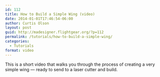 ```yaml
---
id: 112
title: How to Build a Simple Wing (video)
date: 2014-01-01T17:46:54-06:00
author: Curtis Olson
layout: post
guid: http://madesigner.flightgear.org/?p=112
permalink: /tutorials/how-to-build-a-simple-wing/
categories:
  - Tutorials
format: video
---
```

This is a short video that walks you through the process of creating a very simple wing &#8212; ready to send to a laser cutter and build.